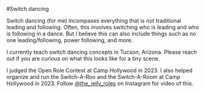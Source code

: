 #Switch dancing

Switch dancing (for me) incompases everything that is not traditional leading and following.  Often, this involves switching who is leading and who is following in a dance.  But I believe this can also include things such as no one leading/following, power following, and more.  

I currently teach switch dancing concepts in Tucson, Arizona.  Please reach out if you are curious on what this looks like for a tiny scene.

I judged the Open Role Contest at Camp Hollywood in 2023.  I also helped organize and run the Switch-A-Roo and the Switch-A-Room at Camp Hollywood in 2023.  Follow [@the\_jelly\_roles](https://www.instagram.com/the_jelly_roles/) on Instagram for video of this.
